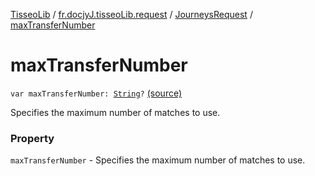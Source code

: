 [TisseoLib](../../index.md) / [fr.docjyJ.tisseoLib.request](../index.md) / [JourneysRequest](index.md) / [maxTransferNumber](./max-transfer-number.md)

# maxTransferNumber

`var maxTransferNumber: `[`String`](https://kotlinlang.org/api/latest/jvm/stdlib/kotlin/-string/index.html)`?` [(source)](https://github.com/docjyj/tisseoLib/tree/master/src/main/kotlin/fr/docjyJ/tisseoLib/request/JourneysRequest.kt#L63)

Specifies the maximum number of matches to use.

### Property

`maxTransferNumber` - Specifies the maximum number of matches to use.
